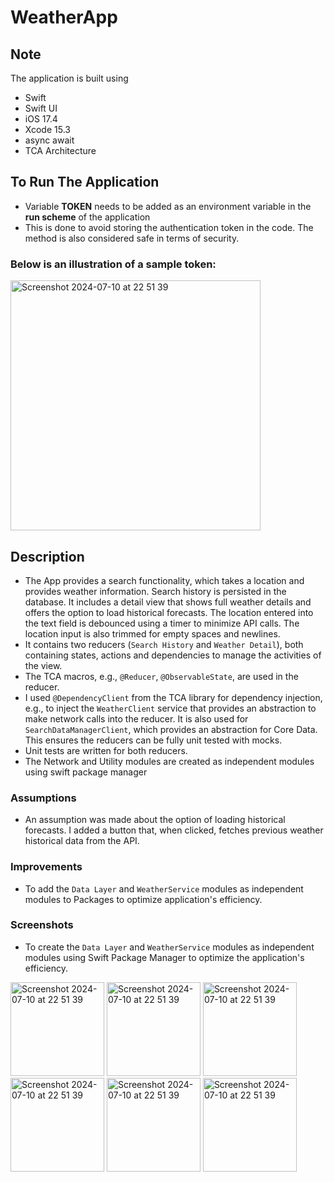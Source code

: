 # WeatherApp

## Note
The application is built using
- Swift
- Swift UI
- iOS 17.4
- Xcode 15.3
- async await
- TCA Architecture


## To Run The Application
- Variable **TOKEN** needs to be added as an environment variable in the **run scheme** of the application
- This is done to avoid storing the authentication token in the code. The method is also considered safe in terms of security.

### Below is an illustration of a sample token:
<img width="400" alt="Screenshot 2024-07-10 at 22 51 39" src="https://github.com/yusuphjoluwasen/WeatherApp/assets/25069943/d5a4d95c-8794-4996-b8ce-bc124e2cc6a1">

## Description
- The App provides a search functionality, which takes a location and provides weather information. Search history is persisted in the database. It includes a detail view that shows full weather details and offers the option to load historical forecasts. The location entered into the text field is debounced using a timer to minimize API calls. The location input is also trimmed for empty spaces and newlines.
- It contains two reducers (`Search History` and `Weather Detail`), both containing states, actions and dependencies to manage the activities of the view.
- The TCA macros, e.g., `@Reducer`, `@ObservableState`, are used in the reducer.
- I used `@DependencyClient` from the TCA library for dependency injection, e.g., to inject the `WeatherClient` service that provides an abstraction to make network calls into the reducer. It is also used for `SearchDataManagerClient`, which provides an abstraction for Core Data. This ensures the reducers can be fully unit tested with mocks.
- Unit tests are written for both reducers.
- The Network and Utility modules are created as independent modules using swift package manager

### Assumptions
- An assumption was made about the option of loading historical forecasts. I added a button that, when clicked, fetches previous weather historical data from the API.

### Improvements
- To add the `Data Layer` and `WeatherService` modules as independent modules to Packages to optimize application's efficiency.

### Screenshots
- To create the `Data Layer` and `WeatherService` modules as independent modules using Swift Package Manager to optimize the application's efficiency.
<img width="150" alt="Screenshot 2024-07-10 at 22 51 39" src="https://github.com/yusuphjoluwasen/WeatherApp/assets/25069943/547d9439-3f77-4ce5-ad2a-5f2edb7db3f3">
<img width="150" alt="Screenshot 2024-07-10 at 22 51 39" src="https://github.com/yusuphjoluwasen/WeatherApp/assets/25069943/156ea2e2-dafa-45c9-a4f5-0e7eb736bc01">
<img width="150" alt="Screenshot 2024-07-10 at 22 51 39" src="https://github.com/yusuphjoluwasen/WeatherApp/assets/25069943/d299ec32-d05c-4855-a614-b38e3c12783a">
<img width="150" alt="Screenshot 2024-07-10 at 22 51 39" src="https://github.com/yusuphjoluwasen/WeatherApp/assets/25069943/2309341b-1557-4f82-9420-5f03281aabca">
<img width="150" alt="Screenshot 2024-07-10 at 22 51 39" src="https://github.com/yusuphjoluwasen/WeatherApp/assets/25069943/119a7fd9-e2fc-431a-8f10-462efb63bc40">
<img width="150" alt="Screenshot 2024-07-10 at 22 51 39" src="https://github.com/yusuphjoluwasen/WeatherApp/assets/25069943/7970d55f-bb8c-4712-896b-649375289c87">



